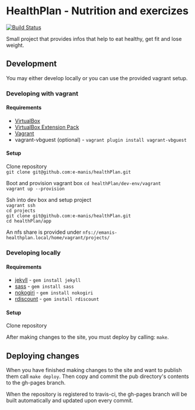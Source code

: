 HealthPlan - Nutrition and exercizes
================

[![Build Status](https://secure.travis-ci.org/e-manis/healthPlan.png)](http://travis-ci.org/e-manis/healthPlan)

Small project that provides infos that help to eat healthy, get fit and lose weight.

## Development

You may either develop locally or you can use the provided vagrant setup.

### Developing with vagrant

#### Requirements

* [VirtualBox](https://www.virtualbox.org/wiki/Downloads)
* [VirtualBox Extension Pack](http://www.oracle.com/technetwork/server-storage/virtualbox/downloads/index.html#extpack)
* [Vagrant](http://downloads.vagrantup.com/)
* vagrant-vbguest (optional) - ```vagrant plugin install vagrant-vbguest```

#### Setup

Clone repository  
```git clone git@github.com:e-manis/healthPlan.git```

Boot and provision vagrant box
```cd healthPlan/dev-env/vagrant```  
```vagrant up --provision```

Ssh into dev box and setup project  
```vagrant ssh```  
```cd projects```  
```git clone git@github.com:e-manis/healthPlan.git```  
```cd healthPlan/app```

An nfs share is provided under ```nfs://emanis-healthplan.local/home/vagrant/projects/```  

### Developing locally

#### Requirements

* [jekyll](http://jekyllrb.com/) - ```gem install jekyll```
* [sass](http://sass-lang.com/install) - ```gem install sass```
* [nokogiri](https://rubygems.org/gems/nokogiri) - ```gem install nokogiri```
* [rdiscount](https://rubygems.org/gems/rdiscount) - ```gem install rdiscount```

#### Setup

Clone repository  

After making changes to the site, you must deploy by calling: ```make```.

## Deploying changes

When you have finished making changes to the site and want to publish them call ```make deploy```.
Then copy and commit the pub directory's contents to the gh-pages branch.

When the repository is registered to travis-ci, the gh-pages branch will be built automatically and updated upon every commit.
